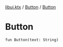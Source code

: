 [libui.ktx](../README.md) / [Button](README.md) / [Button](-button.md)

# Button

`fun Button(text: String)`
